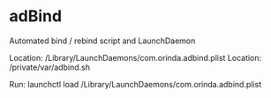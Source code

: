 adBind
======

Automated bind / rebind script and LaunchDaemon

Location: /Library/LaunchDaemons/com.orinda.adbind.plist
Location: /private/var/adbind.sh

Run: launchctl load /Library/LaunchDaemons/com.orinda.adbind.plist
